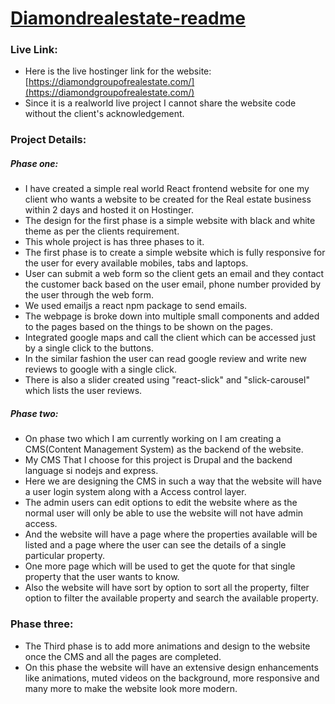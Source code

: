 # [Diamondrealestate-readme](https://diamondgroupofrealestate.com/)

### Live Link:

* Here is the live hostinger link for the website: [https://diamondgroupofrealestate.com/](https://diamondgroupofrealestate.com/)
* Since it is a realworld live project I cannot share the website code without the client's acknowledgement.

### Project Details:

##### Phase one:

* I have created a simple real world React frontend website for one my client who wants a website to be created for the Real estate business within 2 days and hosted it on Hostinger.
* The design for the first phase is a simple website with black and white theme as per the clients requirement.
* This whole project is has three phases to it.
* The first phase is to create a simple website which is fully responsive for the user for every available mobiles, tabs and laptops.
* User can submit a web form so the client gets an email and they contact the customer back based on the user email, phone number provided by the user through the web form.
* We used emailjs a react npm package to send emails.
* The webpage is broke down into multiple small components and added to the pages based on the things to be shown on the pages.
* Integrated google maps and call the client which can be accessed just by a single click to the buttons.
* In the similar fashion the user can read google review and write new reviews to google with a single click.
* There is also a slider created using "react-slick" and "slick-carousel" which lists the user reviews.

##### Phase two:

* On phase two which I am currently working on I am creating a CMS(Content Management System) as the backend of the website.
* My CMS That I choose for this project is Drupal and the backend language si nodejs and express.
* Here we are designing the CMS in such a way that the website will have a user login system along with a Access control layer.
* The admin users can edit options to edit the website where as the normal user will only be able to use the website will not have admin access.
* And the website will have a page where the properties available will be listed and a page where the user can see the details of a single particular property.
* One more page which will be used to get the quote for that single property that the user wants to know.
* Also the website will have sort by option to sort all the property, filter option to filter the available property and search the available property.

### Phase three:
* The Third phase is to add more animations and design to the website once the CMS and all the pages are completed.
* On this phase the website will have an extensive design enhancements like animations, muted videos on the background, more responsive and many more to make the website look more modern.


